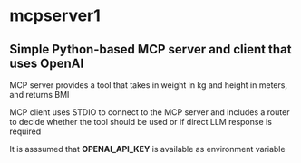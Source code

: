 # mcpserver1

## Simple Python-based MCP server and client that uses OpenAI

MCP server provides a tool that takes in weight in kg and height in meters, and returns BMI

MCP client uses STDIO to connect to the MCP server and includes a router to decide whether the tool should be used or if direct LLM response is required

It is asssumed that **OPENAI_API_KEY** is available as environment variable

